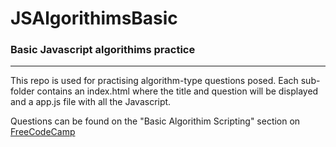 # JSAlgorithimsBasic
### Basic Javascript algorithims practice
---
This repo is used for practising algorithm-type questions posed.
Each sub-folder contains an index.html where the title and question will be displayed and a app.js file with all the Javascript.

Questions can be found on the "Basic Algorithim Scripting" section on [FreeCodeCamp](https://www.freecodecamp.org/)